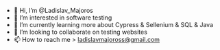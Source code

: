 - 👋 Hi, I’m @Ladislav_Majoros
- 👀 I’m interested in software testing
- 🌱 I’m currently learning more about Cypress & Sellenium & SQL & Java
- 💞️ I’m looking to collaborate on testing websites
- 📫 How to reach me > ladislavmajoross@gmail.com
